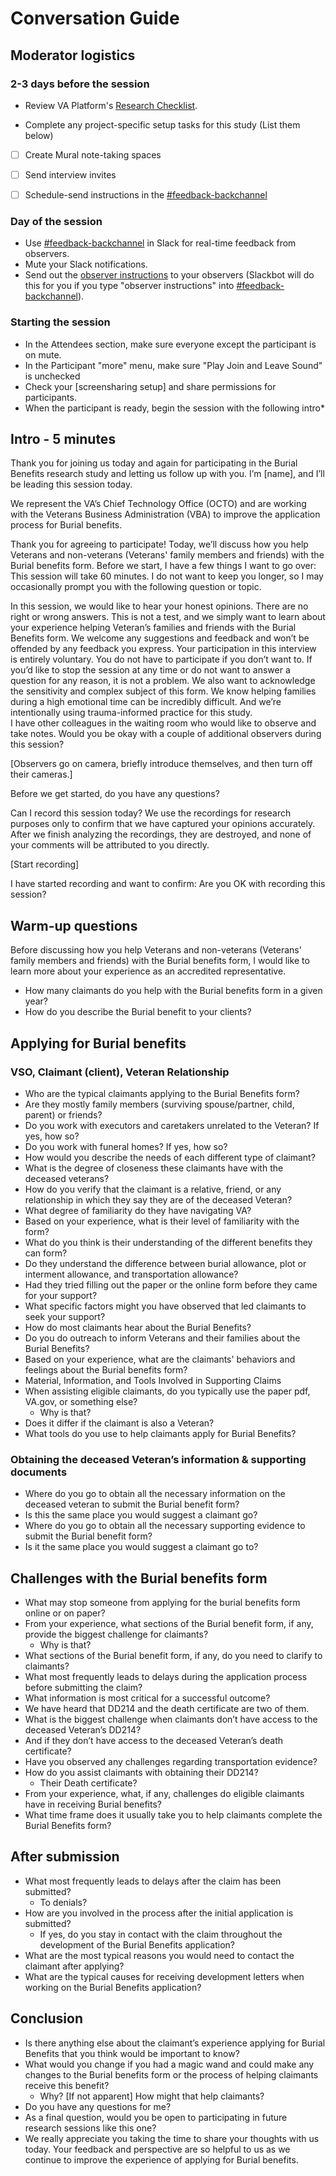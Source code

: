 # Conversation Guide 

## Moderator logistics
### 2-3 days before the session
- Review VA Platform's [Research Checklist](https://depo-platform-documentation.scrollhelp.site/research-design/Research-Checklist.1958773011.html#ResearchChecklist-5.Conductsessions). 

- Complete any project-specific setup tasks for this study (List them below)

- [ ] Create Mural note-taking spaces
- [ ] Send interview invites
- [ ] Schedule-send instructions in the [#feedback-backchannel](https://dsva.slack.com/messages/C40B45NJK/details/)


### Day of the session
- Use [#feedback-backchannel](https://dsva.slack.com/messages/C40B45NJK/details/) in 
Slack for real-time feedback from observers.
- Mute your Slack notifications.
- Send out the [observer instructions](https://depo-platform-documentation.scrollhelp.site/research-design/Observer-guidelines.1622311177.html) to your observers (Slackbot will do this for you if you type "observer instructions" into [#feedback-backchannel](https://dsva.slack.com/channels/feedback-backchannel)).



### Starting the session

- In the Attendees section, make sure everyone except the participant is on mute.
- In the Participant "more" menu, make sure "Play Join and Leave Sound" is unchecked
- Check your [screensharing setup] and share permissions for participants.
- When the participant is ready, begin the session with the following intro*



## Intro - 5 minutes

Thank you for joining us today and again for participating in the Burial Benefits research study and letting us follow up with you. I’m [name], and I’ll be leading this session today. 

We represent the VA’s Chief Technology Office (OCTO) and are working with the Veterans Business Administration (VBA) to improve the application process for Burial benefits.

Thank you for agreeing to participate!
Today, we’ll discuss how you help Veterans and non-veterans (Veterans' family members and friends) with the Burial benefits form. 
Before we start, I have a few things I want to go over:
This session will take 60 minutes. I do not want to keep you longer, so I may occasionally prompt you with the following question or topic.

In this session, we would like to hear your honest opinions. There are no right or wrong answers. This is not a test, and we simply want to learn about your experience helping Veteran’s families and friends with the Burial Benefits form. We welcome any suggestions and feedback and won’t be offended by any feedback you express.
Your participation in this interview is entirely voluntary. You do not have to participate if you don’t want to. If you’d like to stop the session at any time or do not want to answer a question for any reason, it is not a problem. 
We also want to acknowledge the sensitivity and complex subject of this form. We know helping families during a high emotional time can be incredibly difficult. And we’re intentionally using trauma-informed practice for this study.  
I have other colleagues in the waiting room who would like to observe and take notes. Would you be okay with a couple of additional observers during this session?

[Observers go on camera, briefly introduce themselves, and then turn off their cameras.] 

Before we get started, do you have any questions?

Can I record this session today? We use the recordings for research purposes only to confirm that we have captured your opinions accurately. After we finish analyzing the recordings, they are destroyed, and none of your comments will be attributed to you directly. 

[Start recording]

I have started recording and want to confirm: Are you OK with recording this session?

## Warm-up questions
Before discussing how you help Veterans and non-veterans (Veterans' family members and friends) with the Burial benefits form, I would like to learn more about your experience as an accredited representative. 

- How many claimants do you help with the Burial benefits form in a given year?
- How do you describe the Burial benefit to your clients?

## Applying for Burial benefits
### VSO, Claimant (client), Veteran Relationship
- Who are the typical claimants applying to the Burial Benefits form?
- Are they mostly family members (surviving spouse/partner, child, parent) or friends?
- Do you work with executors and caretakers unrelated to the Veteran? If yes, how so?
- Do you work with funeral homes? If yes, how so?
- How would you describe the needs of each different type of claimant?
- What is the degree of closeness these claimants have with the deceased veterans?
- How do you verify that the claimant is a relative, friend, or any relationship in which they say they are of the deceased Veteran?
- What degree of familiarity do they have navigating VA?
- Based on your experience, what is their level of familiarity with the form?
- What do you think is their understanding of the different benefits they can form?
- Do they understand the difference between burial allowance, plot or interment allowance, and transportation allowance?
- Had they tried filling out the paper or the online form before they came for your support?
- What specific factors might you have observed that led claimants to seek your support?
- How do most claimants hear about the Burial Benefits?
- Do you do outreach to inform Veterans and their families about the Burial Benefits?
- Based on your experience, what are the claimants' behaviors and feelings about the Burial benefits form?
- Material, Information, and Tools Involved in Supporting Claims
- When assisting eligible claimants, do you typically use the paper pdf, VA.gov, or something else?
     - Why is that?
- Does it differ if the claimant is also a Veteran?
- What tools do you use to help claimants apply for Burial Benefits?
### Obtaining the deceased Veteran’s information & supporting documents
- Where do you go to obtain all the necessary information on the deceased veteran to submit the Burial benefit form?
- Is this the same place you would suggest a claimant go?
- Where do you go to obtain all the necessary supporting evidence to submit the Burial benefit form?
- Is it the same place you would suggest a claimant go to?
## Challenges with the Burial benefits form
- What may stop someone from applying for the burial benefits form online or on paper?
- From your experience, what sections of the Burial benefit form, if any, provide the biggest challenge for claimants?
     - Why is that?
- What sections of the Burial benefit form, if any, do you need to clarify to claimants?
- What most frequently leads to delays during the application process before submitting the claim?
- What information is most critical for a successful outcome?
- We have heard that DD214 and the death certificate are two of them.
- What is the biggest challenge when claimants don’t have access to the deceased Veteran’s DD214?
- And if they don’t have access to the deceased Veteran’s death certificate?
- Have you observed any challenges regarding transportation evidence?
- How do you assist claimants with obtaining their DD214?
     - Their Death certificate?
- From your experience, what, if any, challenges do eligible claimants have in receiving Burial benefits?
- What time frame does it usually take you to help claimants complete the Burial Benefits form?
## After submission 
- What most frequently leads to delays after the claim has been submitted?
     - To denials?
- How are you involved in the process after the initial application is submitted?
     - If yes, do you stay in contact with the claim throughout the development of the Burial Benefits application?
- What are the most typical reasons you would need to contact the claimant after applying?
- What are the typical causes for receiving development letters when working on the Burial Benefits application?
## Conclusion
- Is there anything else about the claimant’s experience applying for Burial Benefits that you think would be important to know?
- What would you change if you had a magic wand and could make any changes to the Burial benefits form or the process of helping claimants receive this benefit? 
     - Why?  [If not apparent] How might that help claimants?
- Do you have any questions for me?
- As a final question, would you be open to participating in future research sessions like this one?
- We really appreciate you taking the time to share your thoughts with us today. Your feedback and perspective are so helpful to us as we continue to improve the experience of applying for Burial benefits. 



